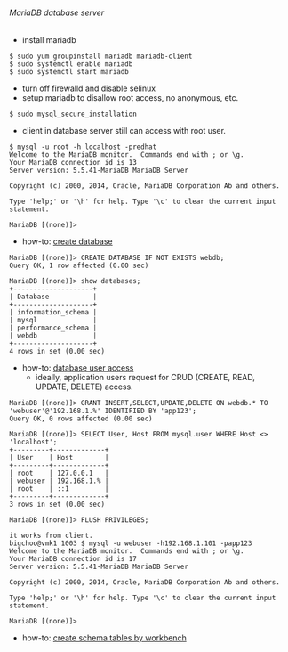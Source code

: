 ###### MariaDB database server
* install mariadb 
```
$ sudo yum groupinstall mariadb mariadb-client
$ sudo systemctl enable mariadb
$ sudo systemctl start mariadb
```
* turn off firewalld and disable selinux 
* setup mariadb to disallow root access, no anonymous, etc.
```
$ sudo mysql_secure_installation
```
* client in database server still can access with root user.
```
$ mysql -u root -h localhost -predhat
Welcome to the MariaDB monitor.  Commands end with ; or \g.
Your MariaDB connection id is 13
Server version: 5.5.41-MariaDB MariaDB Server

Copyright (c) 2000, 2014, Oracle, MariaDB Corporation Ab and others.

Type 'help;' or '\h' for help. Type '\c' to clear the current input statement.

MariaDB [(none)]>
```
* how-to: [create database](https://mariadb.com/kb/en/mariadb/create-database/)
```
MariaDB [(none)]> CREATE DATABASE IF NOT EXISTS webdb;
Query OK, 1 row affected (0.00 sec)

MariaDB [(none)]> show databases;
+--------------------+
| Database           |
+--------------------+
| information_schema |
| mysql              |
| performance_schema |
| webdb              |
+--------------------+
4 rows in set (0.00 sec)
```
* how-to: [database user access](https://mariadb.com/kb/en/mariadb/create-user/)
  - ideally, application users request for CRUD (CREATE, READ, UPDATE, DELETE) access.
```
MariaDB [(none)]> GRANT INSERT,SELECT,UPDATE,DELETE ON webdb.* TO 'webuser'@'192.168.1.%' IDENTIFIED BY 'app123';
Query OK, 0 rows affected (0.00 sec)

MariaDB [(none)]> SELECT User, Host FROM mysql.user WHERE Host <> 'localhost';
+---------+-------------+
| User    | Host        |
+---------+-------------+
| root    | 127.0.0.1   |
| webuser | 192.168.1.% |
| root    | ::1         |
+---------+-------------+
3 rows in set (0.00 sec)

MariaDB [(none)]> FLUSH PRIVILEGES;

it works from client.
bigchoo@vmk1 1003 $ mysql -u webuser -h192.168.1.101 -papp123
Welcome to the MariaDB monitor.  Commands end with ; or \g.
Your MariaDB connection id is 17
Server version: 5.5.41-MariaDB MariaDB Server

Copyright (c) 2000, 2014, Oracle, MariaDB Corporation Ab and others.

Type 'help;' or '\h' for help. Type '\c' to clear the current input statement.

MariaDB [(none)]>
```
* how-to: [create schema tables by workbench](http://dev.mysql.com/doc/workbench/en/wb-installing-mac.html)


